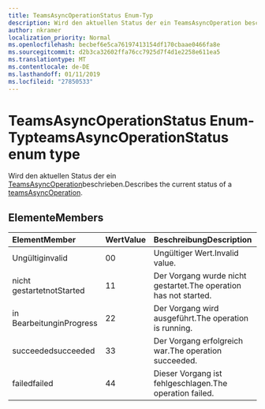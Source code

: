 ```yaml
---
title: TeamsAsyncOperationStatus Enum-Typ
description: Wird den aktuellen Status der ein TeamsAsyncOperation beschrieben.
author: nkramer
localization_priority: Normal
ms.openlocfilehash: becbef6e5ca76197413154df170cbaae0466fa8e
ms.sourcegitcommit: d2b3ca32602ffa76cc7925d7f4d1e2258e611ea5
ms.translationtype: MT
ms.contentlocale: de-DE
ms.lasthandoff: 01/11/2019
ms.locfileid: "27850533"
---
```

# <a name="teamsasyncoperationstatus-enum-type"></a><span data-ttu-id="38bab-103">TeamsAsyncOperationStatus Enum-Typ</span><span class="sxs-lookup"><span data-stu-id="38bab-103">teamsAsyncOperationStatus enum type</span></span>



<span data-ttu-id="38bab-104">Wird den aktuellen Status der ein [TeamsAsyncOperation](teamsasyncoperation.md)beschrieben.</span><span class="sxs-lookup"><span data-stu-id="38bab-104">Describes the current status of a [teamsAsyncOperation](teamsasyncoperation.md).</span></span>

## <a name="members"></a><span data-ttu-id="38bab-105">Elemente</span><span class="sxs-lookup"><span data-stu-id="38bab-105">Members</span></span>

| <span data-ttu-id="38bab-106">Element</span><span class="sxs-lookup"><span data-stu-id="38bab-106">Member</span></span> | <span data-ttu-id="38bab-107">Wert</span><span class="sxs-lookup"><span data-stu-id="38bab-107">Value</span></span>| <span data-ttu-id="38bab-108">Beschreibung</span><span class="sxs-lookup"><span data-stu-id="38bab-108">Description</span></span> |
|:---------------|:--------|:----------|
|<span data-ttu-id="38bab-109">Ungültig</span><span class="sxs-lookup"><span data-stu-id="38bab-109">invalid</span></span>|<span data-ttu-id="38bab-110">0</span><span class="sxs-lookup"><span data-stu-id="38bab-110">0</span></span>|<span data-ttu-id="38bab-111">Ungültiger Wert.</span><span class="sxs-lookup"><span data-stu-id="38bab-111">Invalid value.</span></span>|
|<span data-ttu-id="38bab-112">nicht gestartet</span><span class="sxs-lookup"><span data-stu-id="38bab-112">notStarted</span></span>|<span data-ttu-id="38bab-113">1</span><span class="sxs-lookup"><span data-stu-id="38bab-113">1</span></span>|<span data-ttu-id="38bab-114">Der Vorgang wurde nicht gestartet.</span><span class="sxs-lookup"><span data-stu-id="38bab-114">The operation has not started.</span></span>|
|<span data-ttu-id="38bab-115">in Bearbeitung</span><span class="sxs-lookup"><span data-stu-id="38bab-115">inProgress</span></span>|<span data-ttu-id="38bab-116">2</span><span class="sxs-lookup"><span data-stu-id="38bab-116">2</span></span>|<span data-ttu-id="38bab-117">Der Vorgang wird ausgeführt.</span><span class="sxs-lookup"><span data-stu-id="38bab-117">The operation is running.</span></span>|
|<span data-ttu-id="38bab-118">succeeded</span><span class="sxs-lookup"><span data-stu-id="38bab-118">succeeded</span></span>|<span data-ttu-id="38bab-119">3</span><span class="sxs-lookup"><span data-stu-id="38bab-119">3</span></span>|<span data-ttu-id="38bab-120">Der Vorgang erfolgreich war.</span><span class="sxs-lookup"><span data-stu-id="38bab-120">The operation succeeded.</span></span>|
|<span data-ttu-id="38bab-121">failed</span><span class="sxs-lookup"><span data-stu-id="38bab-121">failed</span></span>|<span data-ttu-id="38bab-122">4</span><span class="sxs-lookup"><span data-stu-id="38bab-122">4</span></span>|<span data-ttu-id="38bab-123">Dieser Vorgang ist fehlgeschlagen.</span><span class="sxs-lookup"><span data-stu-id="38bab-123">The operation failed.</span></span>|
